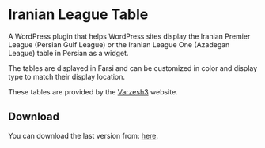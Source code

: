 # Iranian League Table
A WordPress plugin that helps WordPress sites display the Iranian Premier League (Persian Gulf League) or the Iranian League One (Azadegan League) table in Persian as a widget.

The tables are displayed in Farsi and can be customized in color and display type to match their display location.

These tables are provided by the [Varzesh3](https://www.varzesh3.com/developer-tools) website.

## Download
You can download the last version from: [here](https://github.com/LordArma/Iranian-League-Table/releases).
